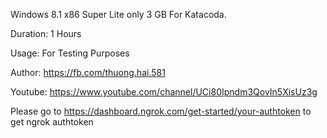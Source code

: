 Windows 8.1 x86 Super Lite only 3 GB For Katacoda.

Duration: 1 Hours

Usage: For Testing Purposes

Author: https://fb.com/thuong.hai.581

Youtube: https://www.youtube.com/channel/UCi80Ipndm3QovIn5XisUz3g

Please go to https://dashboard.ngrok.com/get-started/your-authtoken to get ngrok authtoken
